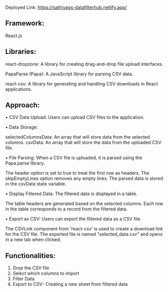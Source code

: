 
Deployed Link: https://sathiyags-datafilterhub.netlify.app/ <br />

## Framework:

React.js

## Libraries:

react-dropzone: A library for creating drag-and-drop file upload interfaces.

PapaParse (Papa): A JavaScript library for parsing CSV data.

react-csv: A library for generating and handling CSV downloads in React applications.

## Approach:

• CSV Data Upload: Users can upload CSV files to the application.

• Data Storage:

selectedColumnsData: An array that will store data from the selected columns.
csvData: An array that will store the data from the uploaded CSV file.

• File Parsing: When a CSV file is uploaded, it is parsed using the Papa.parse library.

The header option is set to true to treat the first row as headers.
The skipEmptyLines option removes any empty lines.
The parsed data is stored in the csvData state variable.

• Display Filtered Data: The filtered data is displayed in a table.

The table headers are generated based on the selected columns.
Each row in the table corresponds to a record from the filtered data.

• Export as CSV: Users can export the filtered data as a CSV file.

The CSVLink component from 'react-csv' is used to create a download link for the CSV file.
The exported file is named "selected_data.csv" and opens in a new tab when clicked.

## Functionalities:

1) Drop the CSV file
2) Select which columns to import
3) Filter Data
4) Export to CSV- Creating a new sheet from filtered data



